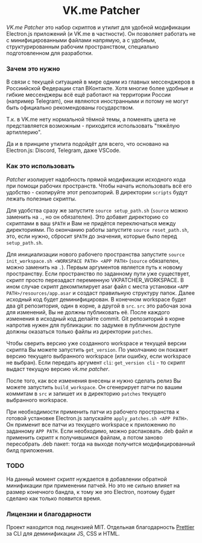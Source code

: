 <div align="center">
    <h1>VK.me Patcher</h1>
</div>

_VK.me Patcher_ это набор скриптов и утилит для удобной модификации Electron.js приложений (и VK.me в частности). Он позволяет работать не с минифицированными файлами напрямую, а с удобным, структурированным рабочим пространством, специально подготовленном для разработки.

### Зачем это нужно
В связи с текущей ситуацией в мире одним из главных мессенджеров в Россиийской Федерации стал ВКонтакте. Хотя многие более удобные и гибкие мессенджеры всё ещё работают на территории России (например Telegram), они являются иностранными и потому не могут быть официально рекомендованы государством.

Т.к. в VK.me нету нормальной тёмной темы, а поменять цвета не представляется возможным - приходится использовать "тяжёлую артиллерию".

Да и в принципе утилита подойдёт для всего, что основано на Electron.js: Discord, Telegram, даже VSCode.

### Как это использовать
_Patcher_ изолирует надобность прямой модификации исходного кода при помощи рабочих пространств. Чтобы начать использовать всё его удобство - скопируйте этот репозиторий. В директории `scripts` будут лежать полезные скрипты.

Для удобства сразу же запустите `source setup_path.sh` (`source` можно заменить на `.`, но он обязателен). Это добавит директорию со скриптами в ваш `$PATH` и Вам не придётся переключаться между директориями. По окончанию работы запустите `source reset_path.sh`, это, если нужно, сбросит `$PATH` до значения, которые было перед `setup_path.sh`.

Для инициализации нового рабочего пространства запустите `source init_workspace.sh <WORKSPACE PATH> <APP PATH>` (`source` обязателен, можно заменить на `.`). Первым аргументов является путь к новому пространству. Если пространство по заданному пути уже существует, скрипт просто перезадаст переменную VKPATCHER_WORKSPACE. В ином случае скрипт декомпилирует asar файл с места установки `<APP PATH>/resources/app.asar` и создаст правильную структуру папок. Далее исходный код будет деминифицирован. В конечном workspace будет два git репозитория, один в корне, а другой в `src`. `src` это рабочая зона для изменений, Вы не должны публиковать её. После каждого изменения в исходный код делайте commit. Git репозиторий в корне напротив нужен для публикации: по задумке в публичном доступе должны оказаться только файлы из директории `patches`.

Чтобы сверить версию уже созданного workspace и текущей версии скрипта Вы можете запустить `get_version`. По умолчанию он покажет версию текущего выбранного workspace (или ошибку, если workspace не выбран). Если передать аргумент `cli`: `get_version cli` - то скрипт выдаст текущую версию _vk.me patcher_.

После того, как все изменения внесены и нужно сделать релиз Вы можете запустить `build_workspace`. Он сгенерирует патчи по вашим коммитам в `src` и запишет их в директорию `patches` текущего выбранного workspace.

При необходимости применить патчи из рабочего пространства к готовой установке Electron.js запускайте `apply_patches.sh <APP PATH>`. Он применит все патчи из текущего workspace к приложению по заданному `APP PATH`. Если необходимо, можно распаковать .deb файл и применить скрипт к получившимся файлам, а потом заново пересобрать .deb пакет: тогда на выходе получится модифицированный билд приложения.

### TODO
На данный момент скрипт нуждается в добавлении обратной минификации при применении патчей. Но это не сильно влияет на размер конечного бандла, к тому же это Electron, поэтому будет сделано как только появится время.

### Лицензии и благодарности
Проект находится под лицензией MIT.
Отдельная благодарность [Prettier](https://github.com/prettier/prettier) за CLI для деминификации JS, CSS и HTML.
